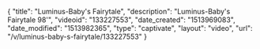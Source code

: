 {
    "title": "Luminus-Baby's Fairytale",
    "description": "Luminus-Baby's Fairytale 98'",
    "videoid": "133227553",
    "date_created": "1513969083",
    "date_modified": "1513982365",
    "type": "captivate",
    "layout": "video",
    "url": "\/v\/luminus-baby-s-fairytale\/133227553"
}